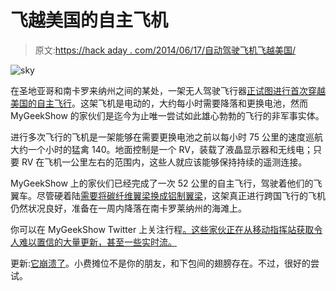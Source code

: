 # 飞越美国的自主飞机

> 原文:[https://hack aday . com/2014/06/17/自动驾驶飞机飞越美国/](https://hackaday.com/2014/06/17/autonomous-plane-flying-across-the-usa/)

![sky](../Images/0a35d9ee2c32ed185ccfec869d12cab1.png)

在圣地亚哥和南卡罗来纳州之间的某处，一架无人驾驶飞行器[正试图进行首次穿越美国的自主飞行](http://www.mygeekshow.com/usatrip/)。这架飞机是电动的，大约每小时需要降落和更换电池，然而 MyGeekShow 的家伙们是迄今为止唯一尝试如此雄心勃勃的飞行的非军事实体。

进行多次飞行的飞机是一架能够在需要更换电池之前以每小时 75 公里的速度巡航大约一个小时的猛禽 140。地面控制是一个 RV，装载了液晶显示器和无线电；只要 RV 在飞机一公里左右的范围内，这些人就应该能够保持持续的遥测连接。

MyGeekShow 上的家伙们已经完成了一次 52 公里的自主飞行，驾驶着他们的飞翼车。尽管硬着陆[需要将碳纤维翼梁换成铝制翼梁](https://twitter.com/MyGeekShow/status/478326903959322625)，这架真正进行跨国飞行的飞机仍然状况良好，准备在一周内降落在南卡罗莱纳州的海滩上。

你可以在 MyGeekShow Twitter 上关注行程[。这些家伙正在从移动指挥站获取令人难以置信的大量更新，甚至一些实时流。](https://twitter.com/MyGeekShow)

更新:[它崩溃了](http://www.youtube.com/watch?v=mHwCwheA9z4)。小费摊位不是你的朋友，和下包间的翅膀存在。不过，很好的尝试。